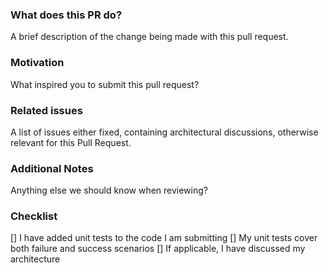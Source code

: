### What does this PR do?

A brief description of the change being made with this pull request.

### Motivation

What inspired you to submit this pull request?

### Related issues

A list of issues either fixed, containing architectural discussions, otherwise relevant
for this Pull Request.

### Additional Notes

Anything else we should know when reviewing?

### Checklist

[] I have added unit tests to the code I am submitting
[] My unit tests cover both failure and success scenarios
[] If applicable, I have discussed my architecture
